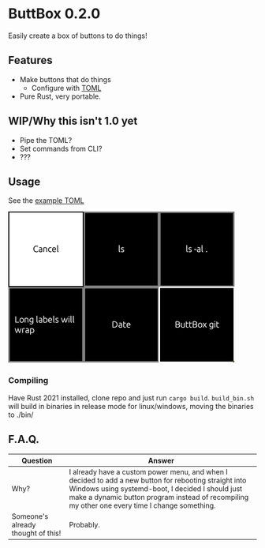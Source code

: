 # ButtBox 0.2.0
Easily create a box of buttons to do things!

## Features
  * Make buttons that do things
    * Configure with [TOML](./demo.toml)
  * Pure Rust, very portable.

## WIP/Why this isn't 1.0 yet
  * Pipe the TOML?
  * Set commands from CLI?
  * ???
  
## Usage
See the [example TOML](./demo.toml)

<img src="./demo.png"/>

### Compiling
Have Rust 2021 installed, clone repo and just run `cargo build`.
`build_bin.sh` will build in binaries in release mode for linux/windows, moving the binaries to ./bin/

## F.A.Q.
Question|Answer
---|---
Why?|I already have a custom power menu, and when I decided to add a new button for rebooting straight into Windows using systemd-boot, I decided I should just make a dynamic button program instead of recompiling my other one every time I change something.
Someone's already thought of this!|Probably.
